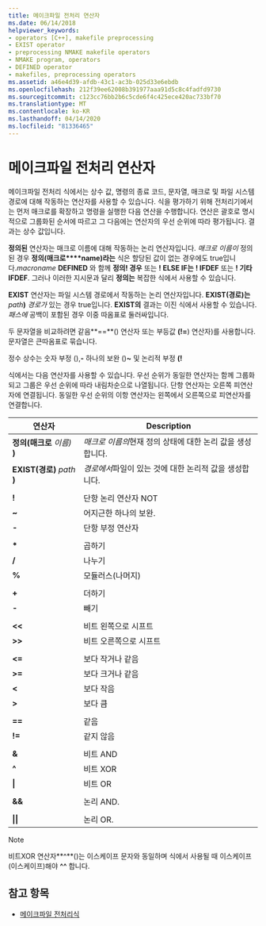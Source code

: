 ```yaml
---
title: 메이크파일 전처리 연산자
ms.date: 06/14/2018
helpviewer_keywords:
- operators [C++], makefile preprocessing
- EXIST operator
- preprocessing NMAKE makefile operators
- NMAKE program, operators
- DEFINED operator
- makefiles, preprocessing operators
ms.assetid: a46e4d39-afdb-43c1-ac3b-025d33e6ebdb
ms.openlocfilehash: 212f39ee62008b391977aaa91d5c8c4fadfd9730
ms.sourcegitcommit: c123cc76bb2b6c5cde6f4c425ece420ac733bf70
ms.translationtype: MT
ms.contentlocale: ko-KR
ms.lasthandoff: 04/14/2020
ms.locfileid: "81336465"
---
```

# <a name="makefile-preprocessing-operators"></a>메이크파일 전처리 연산자

메이크파일 전처리 식에서는 상수 값, 명령의 종료 코드, 문자열, 매크로 및 파일 시스템 경로에 대해 작동하는 연산자를 사용할 수 있습니다. 식을 평가하기 위해 전처리기에서는 먼저 매크로를 확장하고 명령을 실행한 다음 연산을 수행합니다. 연산은 괄호로 명시적으로 그룹화된 순서에 따르고 그 다음에는 연산자의 우선 순위에 따라 평가됩니다. 결과는 상수 값입니다.

**정의된** 연산자는 매크로 이름에 대해 작동하는 논리 연산자입니다. *매크로 이름이* 정의된 경우 **정의(매크로****name)라는** 식은 할당된 값이 없는 경우에도 true입니다._macroname_ **DEFINED** 와 함께 **정의! 경우** 또는 **! ELSE IF는** **! IFDEF** 또는 **! 기타 IFDEF**. 그러나 이러한 지시문과 달리 **정의는** 복잡한 식에서 사용할 수 있습니다.

**EXIST** 연산자는 파일 시스템 경로에서 작동하는 논리 연산자입니다. **EXIST(경로)는**_path_**)** *경로가* 있는 경우 true입니다. **EXIST의** 결과는 이진 식에서 사용할 수 있습니다. *패스에* 공백이 포함된 경우 이중 따옴표로 둘러싸입니다.

두 문자열을 비교하려면 같음**==**() 연산자 또는 부등값 **(!=**) 연산자)를 사용합니다. 문자열은 큰따옴표로 묶습니다.

정수 상수는 숫자 부정 (),**-** 하나의 보완 ()**~** 및 논리적 부정 **(!**

식에서는 다음 연산자를 사용할 수 있습니다. 우선 순위가 동일한 연산자는 함께 그룹화되고 그룹은 우선 순위에 따라 내림차순으로 나열됩니다. 단항 연산자는 오른쪽 피연산자에 연결됩니다. 동일한 우선 순위의 이항 연산자는 왼쪽에서 오른쪽으로 피연산자를 연결합니다.

|연산자|Description|
|--------------|-----------------|
|**정의(매크로** *이름)* **)**|*매크로 이름의*현재 정의 상태에 대한 논리 값을 생성합니다.|
|**EXIST(경로)** *path* **)**|*경로에서*파일이 있는 것에 대한 논리적 값을 생성합니다.|
|||
|**!**|단항 논리 연산자 NOT|
|**~**|어지근한 하나의 보완.|
|**-**|단항 부정 연산자|
|||
|**&#42;**|곱하기|
|**/**|나누기|
|**%**|모듈러스(나머지)|
|||
|**+**|더하기|
|**-**|빼기|
|||
|**\<\<**|비트 왼쪽으로 시프트|
|**>>**|비트 오른쪽으로 시프트|
|||
|**\<=**|보다 작거나 같음|
|**>=**|보다 크거나 같음|
|**\<**|보다 작음|
|**>**|보다 큼|
|||
|**==**|같음|
|**!=**|같지 않음|
|||
|**&**|비트 AND|
|**^**|비트 XOR|
|**&#124;**|비트 OR|
|||
|**&&**|논리 AND.|
|||
|**&#124;&#124;**|논리 OR.|

> [!NOTE]
> 비트XOR 연산자**^**()는 이스케이프 문자와 동일하며 식에서 사용될 때 이스케이프(이스케이프)해야 **^^** 합니다.

## <a name="see-also"></a>참고 항목

- [메이크파일 전처리식](expressions-in-makefile-preprocessing.md)
